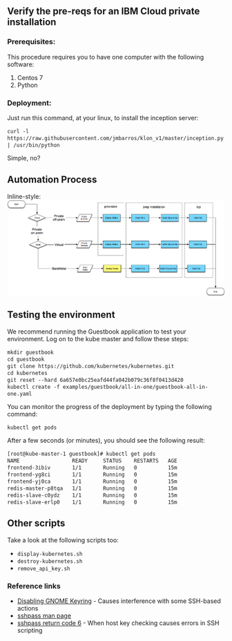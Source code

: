 ## Verify the pre-reqs for an IBM Cloud private installation

### Prerequisites:

This procedure requires you to have one computer with the following software:

1. Centos 7
2. Python


### Deployment:
Just run this command, at your linux, to install the inception server:

```
curl -l https://raw.githubusercontent.com/jmbarros/klon_v1/master/inception.py | /usr/bin/python
```

Simple, no?

## Automation Process 

Inline-style: 
![alt text](https://github.com/jmbarros/icp_inception/blob/master/images/coe-icp.png "Automation Model")

## Testing the environment

We recommend running the Guestbook application to test your environment.
Log on to the kube master and follow these steps:

    mkdir guestbook
    cd guestbook
    git clone https://github.com/kubernetes/kubernetes.git
    cd kubernetes
    git reset --hard 6a657e0bc25eafd44fa042b079c36f8f0413d420
    kubectl create -f examples/guestbook/all-in-one/guestbook-all-in-one.yaml

You can monitor the progress of the deployment by typing the following command:

    kubectl get pods

After a few seconds (or minutes), you should see the following result:

    [root@kube-master-1 guestbook]# kubectl get pods
    NAME                 READY     STATUS    RESTARTS   AGE
    frontend-3ibiv       1/1       Running   0          15m
    frontend-yg8ci       1/1       Running   0          15m
    frontend-yj0ca       1/1       Running   0          15m
    redis-master-p8tqa   1/1       Running   0          15m
    redis-slave-c0ydz    1/1       Running   0          15m
    redis-slave-erlp0    1/1       Running   0          15m

## Other scripts

Take a look at the following scripts too:

* `display-kubernetes.sh`
* `destroy-kubernetes.sh`
* `remove_api_key.sh`

### Reference links
* [Disabling GNOME Keyring](https://chrisjean.com/ubuntu-ssh-fix-for-agent-admitted-failure-to-sign-using-the-key/) - Causes interference with some SSH-based actions
* [sshpass man page](http://manpages.ubuntu.com/manpages/trusty/man1/sshpass.1.html)
* [sshpass return code 6](http://stackoverflow.com/questions/33961214/docker-run-fails-with-returned-a-non-zero-code-6) - When host key checking causes errors in SSH scripting
